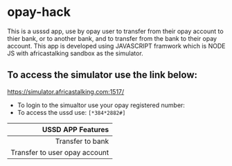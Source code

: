 # opay-hack
This is a usssd app, use by opay user to transfer from their opay account to thier bank, or to another bank, and to transfer from the bank to their opay account.
This app is developed using JAVASCRIPT framwork which is NODE JS with africastalking sandbox as the simulator.

## To access the simulator use the link below:
https://simulator.africastalking.com:1517/

- To login to the simualtor use your opay registered number:
- To access the ussd use: ```[*384*2882#]```

| USSD APP Features                            |
| --------------------------------------------:| 
| Transfer to bank                             | 
| Transfer to user opay account                |   




